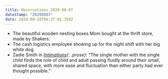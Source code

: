 ```yaml
---
title: Observations 2020-08-07
datestamp: "20200807"
date: 2020-08-28T06:37:01.356Z
---
```

- The beautiful wooden nesting boxes Mom bought at the thrift store, made by Shakers.
- The cash logistics employee showing up for the night shift with her big white dog.
- Zadie Smith in *[Intimations](https://bookshop.org/books/intimations-six-essays/9780593297612){: .prose}*: “The single mother with the single child finds the role of child and adult passing fluidly around their small, shared space, with more ease and fluctuation than either party had ever thought possible.”